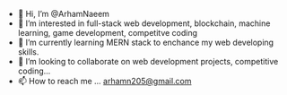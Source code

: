 - 👋 Hi, I’m @ArhamNaeem
- 👀 I’m interested in full-stack web development, blockchain,  machine learning, game development, competitve coding
- 🌱 I’m currently learning MERN stack to enchance my web developing skills.
- 💞️ I’m looking to collaborate on web development projects, competitive coding...
- 📫 How to reach me ... arhamn205@gmail.com

<!---
ArhamNaeem/ArhamNaeem is a ✨ special ✨ repository because its `README.md` (this file) appears on your GitHub profile.
You can click the Preview link to take a look at your changes.
--->
